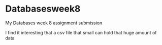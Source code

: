 # Databasesweek8
My Databases week 8 assignment submission

I find it interesting that a csv file that small can hold that huge amount of data
